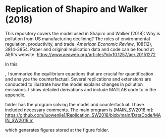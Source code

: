 # Replication of Shapiro and Walker (2018)

This repository covers the model used in Shapiro and Walker (2018): Why is pollution from US manufacturing declining? The roles of environmental regulation, productivity, and trade. *American Economic Review*, 108(12), 3814-3854. Paper and original replication data and code can be found at AER's website: https://www.aeaweb.org/articles?id=10.1257/aer.20151272



In this 

[note]: https://github.com/luowenjie1/Replication_SW2018/blob/main/Writing/Manuscript.pdf

, I summarize the equilibrium equations that are crucial for quantification and analyze the counterfactual. Several replications and extensions are conducted to illustrate how the model explains changes in pollution emissions. I show detailed derivations and include MATLAB code to in the appendix.



[DataCode]: https://github.com/luowenjie1/Replication_SW2018/tree/main/DataCode

folder has the program solving the model and counterfactual. I have included necessary comments. The main program is 
[MAIN_SW2018.m]: https://github.com/luowenjie1/Replication_SW2018/blob/main/DataCode/MAIN_SW2018.m

which generates figures stored at the figure folder.

